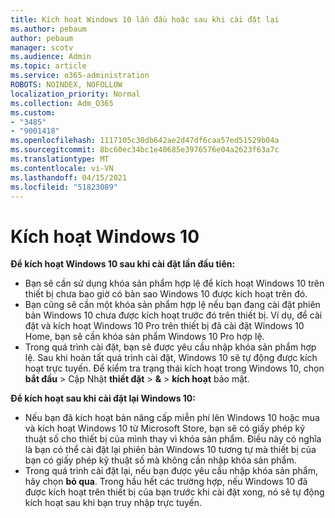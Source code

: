 ```yaml
---
title: Kích hoạt Windows 10 lần đầu hoặc sau khi cài đặt lại
ms.author: pebaum
author: pebaum
manager: scotv
ms.audience: Admin
ms.topic: article
ms.service: o365-administration
ROBOTS: NOINDEX, NOFOLLOW
localization_priority: Normal
ms.collection: Adm_O365
ms.custom:
- "3485"
- "9001418"
ms.openlocfilehash: 1117105c30db642ae2d47df6caa57ed51529b04a
ms.sourcegitcommit: 8bc60ec34bc1e40685e3976576e04a2623f63a7c
ms.translationtype: MT
ms.contentlocale: vi-VN
ms.lasthandoff: 04/15/2021
ms.locfileid: "51823089"
---
```

# <a name="activate-windows-10"></a>Kích hoạt Windows 10

**Để kích hoạt Windows 10 sau khi cài đặt lần đầu tiên:**

- Bạn sẽ cần sử dụng khóa sản phẩm hợp lệ để kích hoạt Windows 10 trên thiết bị chưa bao giờ có bản sao Windows 10 được kích hoạt trên đó.
- Bạn cũng sẽ cần một khóa sản phẩm hợp lệ nếu bạn đang cài đặt phiên bản Windows 10 chưa được kích hoạt trước đó trên thiết bị. Ví dụ, để cài đặt và kích hoạt Windows 10 Pro trên thiết bị đã cài đặt Windows 10 Home, bạn sẽ cần khóa sản phẩm Windows 10 Pro hợp lệ.
- Trong quá trình cài đặt, bạn sẽ được yêu cầu nhập khóa sản phẩm hợp lệ. Sau khi hoàn tất quá trình cài đặt, Windows 10 sẽ tự động được kích hoạt trực tuyến. Để kiểm tra trạng thái kích hoạt trong Windows 10, chọn **bắt đầu** >  Cập Nhật **thiết đặt**  >  **&**  >  **kích hoạt** bảo mật.

**Để kích hoạt sau khi cài đặt lại Windows 10:**

- Nếu bạn đã kích hoạt bản nâng cấp miễn phí lên Windows 10 hoặc mua và kích hoạt Windows 10 từ Microsoft Store, bạn sẽ có giấy phép kỹ thuật số cho thiết bị của mình thay vì khóa sản phẩm. Điều này có nghĩa là bạn có thể cài đặt lại phiên bản Windows 10 tương tự mà thiết bị của bạn có giấy phép kỹ thuật số mà không cần nhập khóa sản phẩm.
- Trong quá trình cài đặt lại, nếu bạn được yêu cầu nhập khóa sản phẩm, hãy chọn **bỏ qua**. Trong hầu hết các trường hợp, nếu Windows 10 đã được kích hoạt trên thiết bị của bạn trước khi cài đặt xong, nó sẽ tự động kích hoạt sau khi bạn truy nhập trực tuyến.
